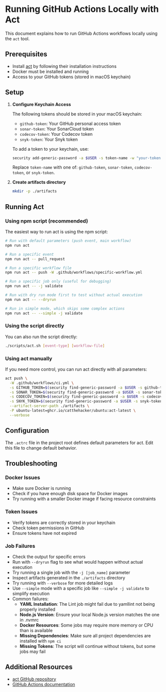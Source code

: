 # Running GitHub Actions Locally with Act

This document explains how to run GitHub Actions workflows locally using the `act` tool.

## Prerequisites

- Install [act](https://github.com/nektos/act) by following their installation instructions
- Docker must be installed and running
- Access to your GitHub tokens (stored in macOS keychain)

## Setup

1. **Configure Keychain Access**

   The following tokens should be stored in your macOS keychain:

   - `github-token`: Your GitHub personal access token
   - `sonar-token`: Your SonarCloud token
   - `codecov-token`: Your Codecov token
   - `snyk-token`: Your Snyk token

   To add a token to your keychain, use:

   ```bash
   security add-generic-password -a $USER -s token-name -w "your-token-value"
   ```

   Replace `token-name` with one of: `github-token`, `sonar-token`, `codecov-token`, or `snyk-token`.

2. **Create artifacts directory**

   ```bash
   mkdir -p ./artifacts
   ```

## Running Act

### Using npm script (recommended)

The easiest way to run act is using the npm script:

```bash
# Run with default parameters (push event, main workflow)
npm run act

# Run a specific event
npm run act -- pull_request

# Run a specific workflow file
npm run act -- push -W .github/workflows/specific-workflow.yml

# Run a specific job only (useful for debugging)
npm run act -- -j validate

# Run with dry run mode first to test without actual execution
npm run act -- --dryrun

# Run in simple mode, which skips some complex actions
npm run act -- --simple -j validate
```

### Using the script directly

You can also run the script directly:

```bash
./scripts/act.sh [event-type] [workflow-file]
```

### Using act manually

If you need more control, you can run act directly with all parameters:

```bash
act push \
  -W .github/workflows/ci.yml \
  -s GITHUB_TOKEN=$(security find-generic-password -a $USER -s github-token -w) \
  -s SONAR_TOKEN=$(security find-generic-password -a $USER -s sonar-token -w) \
  -s CODECOV_TOKEN=$(security find-generic-password -a $USER -s codecov-token -w) \
  -s SNYK_TOKEN=$(security find-generic-password -a $USER -s snyk-token -w) \
  --artifact-server-path ./artifacts \
  -P ubuntu-latest=ghcr.io/catthehacker/ubuntu:act-latest \
  --verbose
```

## Configuration

The `.actrc` file in the project root defines default parameters for act. Edit this file to change default behavior.

## Troubleshooting

### Docker Issues

- Make sure Docker is running
- Check if you have enough disk space for Docker images
- Try running with a smaller Docker image if facing resource constraints

### Token Issues

- Verify tokens are correctly stored in your keychain
- Check token permissions in GitHub
- Ensure tokens have not expired

### Job Failures

- Check the output for specific errors
- Run with `--dryrun` flag to see what would happen without actual execution
- Try running a single job with the `-j [job_name]` parameter
- Inspect artifacts generated in the `./artifacts` directory
- Try running with `--verbose` for more detailed logs
- Use `--simple` mode with a specific job like `--simple -j validate` to simplify execution
- Common failures:
  - **YAML Installation**: The Lint job might fail due to yamllint not being properly installed
  - **Node.js Version**: Ensure your local Node.js version matches the one in .nvmrc
  - **Docker Resources**: Some jobs may require more memory or CPU than is available
  - **Missing Dependencies**: Make sure all project dependencies are installed with `npm ci`
  - **Missing Tokens**: The script will continue without tokens, but some jobs may fail

## Additional Resources

- [act GitHub repository](https://github.com/nektos/act)
- [GitHub Actions documentation](https://docs.github.com/en/actions)

